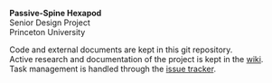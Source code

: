 **Passive-Spine Hexapod**  
Senior Design Project  
Princeton University

Code and external documents are kept in this git repository.   
Active research and documentation of the project is kept in the [wiki](https://github.com/hmartiro/project-thesis/wiki).   
Task management is handled through the [issue tracker](https://github.com/hmartiro/project-thesis/issues).  